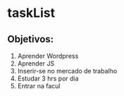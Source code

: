 # taskList

## Objetivos:

1. Aprender Wordpress
2. Aprender JS
3. Inserir-se no mercado de trabalho
4. Estudar 3 hrs por dia
5. Entrar na facul
